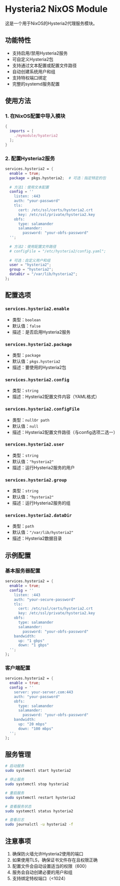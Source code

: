 # Hysteria2 NixOS Module

这是一个用于NixOS的Hysteria2代理服务模块。

## 功能特性

- 支持启用/禁用Hysteria2服务
- 可自定义Hysteria2包
- 支持通过文本配置或配置文件路径
- 自动创建系统用户和组
- 支持特权端口绑定
- 完整的systemd服务配置

## 使用方法

### 1. 在NixOS配置中导入模块

```nix
{
  imports = [
    ./mymodule/hyateria2
  ];
}
```

### 2. 配置Hysteria2服务

```nix
services.hysteria2 = {
  enable = true;
  package = pkgs.hysteria2;  # 可选：指定特定的包
  
  # 方法1：使用文本配置
  config = ''
    listen: :443
    auth: "your-password"
    tls:
      cert: /etc/ssl/certs/hysteria2.crt
      key: /etc/ssl/private/hysteria2.key
    obfs:
      type: salamander
      salamander:
        password: "your-obfs-password"
  '';
  
  # 方法2：使用配置文件路径
  # configFile = "/etc/hysteria2/config.yaml";
  
  # 可选：自定义用户和组
  user = "hysteria2";
  group = "hysteria2";
  dataDir = "/var/lib/hysteria2";
};
```

## 配置选项

### `services.hysteria2.enable`
- 类型：`boolean`
- 默认值：`false`
- 描述：是否启用Hysteria2服务

### `services.hysteria2.package`
- 类型：`package`
- 默认值：`pkgs.hysteria2`
- 描述：要使用的Hysteria2包

### `services.hysteria2.config`
- 类型：`string`
- 描述：Hysteria2配置文件内容（YAML格式）

### `services.hysteria2.configFile`
- 类型：`nullOr path`
- 默认值：`null`
- 描述：Hysteria2配置文件路径（与config选项二选一）

### `services.hysteria2.user`
- 类型：`string`
- 默认值：`"hysteria2"`
- 描述：运行Hysteria2服务的用户

### `services.hysteria2.group`
- 类型：`string`
- 默认值：`"hysteria2"`
- 描述：运行Hysteria2服务的组

### `services.hysteria2.dataDir`
- 类型：`path`
- 默认值：`"/var/lib/hysteria2"`
- 描述：Hysteria2数据目录

## 示例配置

### 基本服务器配置

```nix
services.hysteria2 = {
  enable = true;
  config = ''
    listen: :443
    auth: "your-secure-password"
    tls:
      cert: /etc/ssl/certs/hysteria2.crt
      key: /etc/ssl/private/hysteria2.key
    obfs:
      type: salamander
      salamander:
        password: "your-obfs-password"
    bandwidth:
      up: "1 gbps"
      down: "1 gbps"
  '';
};
```

### 客户端配置

```nix
services.hysteria2 = {
  enable = true;
  config = ''
    server: your-server.com:443
    auth: "your-password"
    obfs:
      type: salamander
      salamander:
        password: "your-obfs-password"
    bandwidth:
      up: "20 mbps"
      down: "100 mbps"
  '';
};
```

## 服务管理

```bash
# 启动服务
sudo systemctl start hysteria2

# 停止服务
sudo systemctl stop hysteria2

# 重启服务
sudo systemctl restart hysteria2

# 查看服务状态
sudo systemctl status hysteria2

# 查看日志
sudo journalctl -u hysteria2 -f
```

## 注意事项

1. 确保防火墙允许Hysteria2使用的端口
2. 如果使用TLS，确保证书文件存在且权限正确
3. 配置文件会自动设置适当的权限（600）
4. 服务会自动创建必要的用户和组
5. 支持绑定特权端口（<1024）


